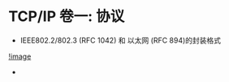 # TCP/IP 卷一: 协议

- IEEE802.2/802.3 (RFC 1042) 和 以太网 (RFC 894)的封装格式

[!image](./resouces/RFC1042(IEEE802)-RFC894(Ethernet).png)


- 